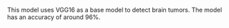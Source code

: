 This model uses VGG16 as a base model to detect brain tumors. The model has an accuracy of around 96%.
